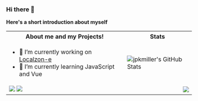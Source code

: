 ### Hi there 👋

**Here's a short introduction about myself**
<table>
  <th>About me and my Projects!</th>
  <th>Stats</th>
  <tr>
    <td>
      <ul>
        <li>🔭 I’m currently working on <a href="https://localzon-e.github.io/website-frontend/#/" target="_blank">Localzon-e</a></li>
        <li>🌱 I’m currently learning JavaScript and Vue</li>
      </ul>
    </td>
    <td>
      <img align="right" alt="jpkmiller's GitHub Stats" src="https://github-readme-stats.vercel.app/api?username=jpkmiller&show_icons=true&hide_border=true" />
    </td>
  </tr>
  <tr>
    <td>
      <a href="https://github.com/localzon-e/website-frontend"><img src="https://github-readme-stats.vercel.app/api/pin/?username=localzon-e&repo=website-frontend" /></a>
      <a href="https://github.com/Krakelo/Tierpark-re"><img src="https://github-readme-stats.vercel.app/api/pin/?username=krakelo&repo=tierpark-re" /></a>
    </td>
    <td>
      <img align="right" src="https://github-readme-stats.vercel.app/api/top-langs?username=jpkmiller&langs_count=8&layout=compact&hide_border=true" />
    </td>
  </tr>
</table>




